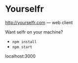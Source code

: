 # Yourselfr
http://yourselfr.com — web client


Want selfr on your machine?
* `npm install`
* `npm start`

localhost:3000
